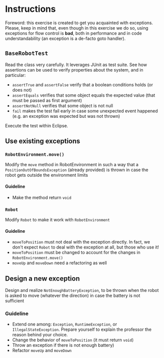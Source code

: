 # Instructions

Foreword: this exercise is created to get you acquainted with exceptions. Please, keep in mind that, even though in this exercise we do so, using exceptions for flow control is **bad**, both in performance and in code understandability (an exception is a de-facto goto handler).

## `BaseRobotTest`
Read the class very carefully.
It leverages JUnit as test suite.
See how assertions can be used to verify properties about the system, and in particular:

* `assertTrue` and `assertFalse` verify that a boolean conditions holds (or does not)
* `assertEquals` verifies that some object equals the expected value (that must be passed as first argument)
* `assertNotNull` verifies that some object is not null
* `fail` makes the test fail early in case some unexpected event happened (e.g. an exception was expected but was not thrown)

Execute the test within Eclipse.

## Use existing exceptions

### `RobotEnvironment.move()`

Modify the `move` method in RobotEnvironment in such a way that a `PositionOutOfBoundsException` (already provided) is thrown in case the robot gets outside the environment limits

#### Guideline

* Make the method return `void`

### `Robot`

Modify `Robot` to make it work with `RobotEnvironment`

#### Guideline

* `moveToPosition` must not deal with the exception directly. In fact, we don't expect `Robot` to deal with the exception at all, but those who use it!
* `moveToPosition` must be changed to account for the changes in `RobotEnvironment.move()`
* `moveUp` and `moveDown` need a refactoring as well

## Design a new exception

Design and realize `NotEnoughBatteryException`, to be thrown when the robot is asked to move (whatever the direction) in case the battery is not sufficient

### Guideline

* Extend one among: `Exception`, `RuntimeException`, or `IllegalStateException`. Prepare yourself to explain the professor the reason behind your choice.
* Change the behavior of `moveToPosition` (it must return `void`)
* Throw an exception if there is not enough battery)
* Refactor `moveUp` and `moveDown`